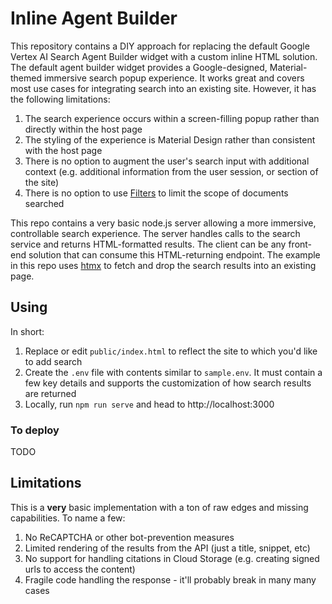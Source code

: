 # Inline Agent Builder
This repository contains a DIY approach for replacing the default Google Vertex AI Search Agent Builder widget with a custom inline HTML solution. The default agent builder widget provides a Google-designed, Material-themed immersive search popup experience. It works great and covers most use cases for integrating search into an existing site. However, it has the following limitations:

1. The search experience occurs within a screen-filling popup rather than directly within the host page
2. The styling of the experience is Material Design rather than consistent with the host page
3. There is no option to augment the user's search input with additional context (e.g. additional information from the user session, or section of the site)
4. There is no option to use [Filters](https://cloud.google.com/generative-ai-app-builder/docs/filter-search-metadata) to limit the scope of documents searched

This repo contains a very basic node.js server allowing a more immersive, controllable search experience. The server handles calls to the search service and returns HTML-formatted results. The client can be any front-end solution that can consume this HTML-returning endpoint. The example in this repo uses [htmx](https://htmx.org/) to fetch and drop the search results into an existing page.

## Using

In short:
1. Replace or edit `public/index.html` to reflect the site to which you'd like to add search
2. Create the `.env` file with contents similar to `sample.env`. It must contain a few key details and supports the customization of how search results are returned
3. Locally, run `npm run serve` and head to http://localhost:3000

### To deploy

TODO

## Limitations
This is a **very** basic implementation with a ton of raw edges and missing capabilities. To name a few:
1. No ReCAPTCHA or other bot-prevention measures
2. Limited rendering of the results from the API (just a title, snippet, etc)
3. No support for handling citations in Cloud Storage (e.g. creating signed urls to access the content)
4. Fragile code handling the response - it'll probably break in many many cases

